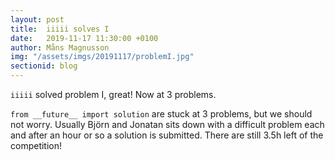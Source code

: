 ```yaml
---
layout: post
title:  iiiii solves I
date:   2019-11-17 11:30:00 +0100
author: Måns Magnusson
img: "/assets/imgs/20191117/problemI.jpg"
sectionid: blog
---
```


`iiiii` solved problem I, great! Now at 3 problems.

`from __future__ import solution` are stuck at 3 problems, but we should not worry. Usually Björn and Jonatan sits down with a difficult problem each and after an hour or so a solution is submitted. There are still 3.5h left of the competition!

